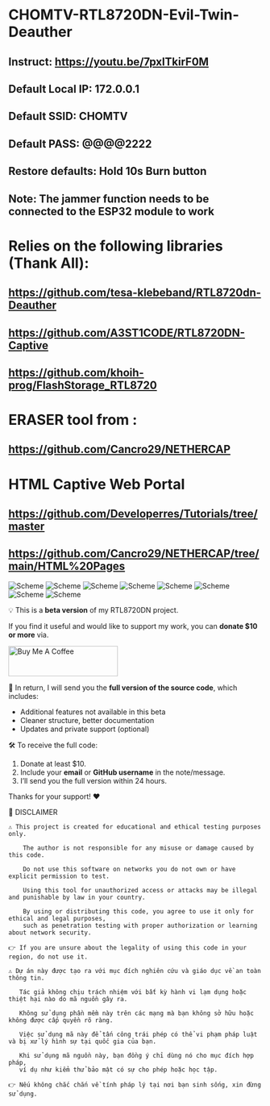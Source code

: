 # CHOMTV-RTL8720DN-Evil-Twin-Deauther
## Instruct: https://youtu.be/7pxITkirF0M
## Default Local IP: 172.0.0.1
## Default SSID: CHOMTV
## Default PASS: @@@@2222
## Restore defaults: Hold 10s Burn button
## Note: The jammer function needs to be connected to the ESP32 module to work
# Relies on the following libraries (Thank All):
## https://github.com/tesa-klebeband/RTL8720dn-Deauther
## https://github.com/A3ST1CODE/RTL8720DN-Captive
## https://github.com/khoih-prog/FlashStorage_RTL8720
# ERASER tool from :
## https://github.com/Cancro29/NETHERCAP
# HTML Captive Web Portal
## https://github.com/Developerres/Tutorials/tree/master
## https://github.com/Cancro29/NETHERCAP/tree/main/HTML%20Pages
![Scheme](https://github.com/ycancook/CHOMTV-RTL8720DN-Evil-Twin-Deauther/blob/main/Screenshot%202025-04-28%20091511.png)
![Scheme](https://github.com/ycancook/CHOMTV-RTL8720DN-Evil-Twin-Deauther/blob/main/Screenshot%202025-04-28%20091638.png)
![Scheme](https://github.com/ycancook/CHOMTV-RTL8720DN-Evil-Twin-Deauther/blob/main/Screenshot%202025-04-28%20091718.png)
![Scheme](https://github.com/ycancook/CHOMTV-RTL8720DN-Evil-Twin-Deauther/blob/main/Screenshot%202025-04-28%20091733.png)
![Scheme](https://github.com/ycancook/CHOMTV-RTL8720DN-Evil-Twin-Deauther/blob/main/Screenshot%202025-04-28%20091750.png)
![Scheme](https://github.com/ycancook/CHOMTV-RTL8720DN-Evil-Twin-Deauther/blob/main/Screenshot%202025-06-05%20170152.png)
![Scheme](https://github.com/ycancook/CHOMTV-RTL8720DN-Evil-Twin-Deauther/blob/main/Screenshot%202025-06-05%20170221.png)
![Scheme](https://github.com/ycancook/CHOMTV-RTL8720DN-Evil-Twin-Deauther/blob/main/Screenshot%202025-06-05%20170237.png)

💡 This is a **beta version** of my RTL8720DN project.

If you find it useful and would like to support my work, you can **donate $10 or more** via.

<a href="https://www.buymeacoffee.com/h3r2015p" target="_blank"><img src="https://cdn.buymeacoffee.com/buttons/v2/default-yellow.png" alt="Buy Me A Coffee" style="height: 60px !important;width: 217px !important;" ></a>

🎁 In return, I will send you the **full version of the source code**, which includes:
- Additional features not available in this beta
- Cleaner structure, better documentation
- Updates and private support (optional)

🛠 To receive the full code:
1. Donate at least $10.
2. Include your **email** or **GitHub username** in the note/message.
3. I’ll send you the full version within 24 hours.

Thanks for your support! ❤️

📜 DISCLAIMER

    ⚠️ This project is created for educational and ethical testing purposes only.

        The author is not responsible for any misuse or damage caused by this code.

        Do not use this software on networks you do not own or have explicit permission to test.

        Using this tool for unauthorized access or attacks may be illegal and punishable by law in your country.

        By using or distributing this code, you agree to use it only for ethical and legal purposes, 
        such as penetration testing with proper authorization or learning about network security.

    👉 If you are unsure about the legality of using this code in your region, do not use it.

    ⚠️ Dự án này được tạo ra với mục đích nghiên cứu và giáo dục về an toàn thông tin.

       Tác giả không chịu trách nhiệm với bất kỳ hành vi lạm dụng hoặc thiệt hại nào do mã nguồn gây ra.

       Không sử dụng phần mềm này trên các mạng mà bạn không sở hữu hoặc không được cấp quyền rõ ràng.

       Việc sử dụng mã này để tấn công trái phép có thể vi phạm pháp luật và bị xử lý hình sự tại quốc gia của bạn.

       Khi sử dụng mã nguồn này, bạn đồng ý chỉ dùng nó cho mục đích hợp pháp, 
       ví dụ như kiểm thử bảo mật có sự cho phép hoặc học tập.

    👉 Nếu không chắc chắn về tính pháp lý tại nơi bạn sinh sống, xin đừng sử dụng.

